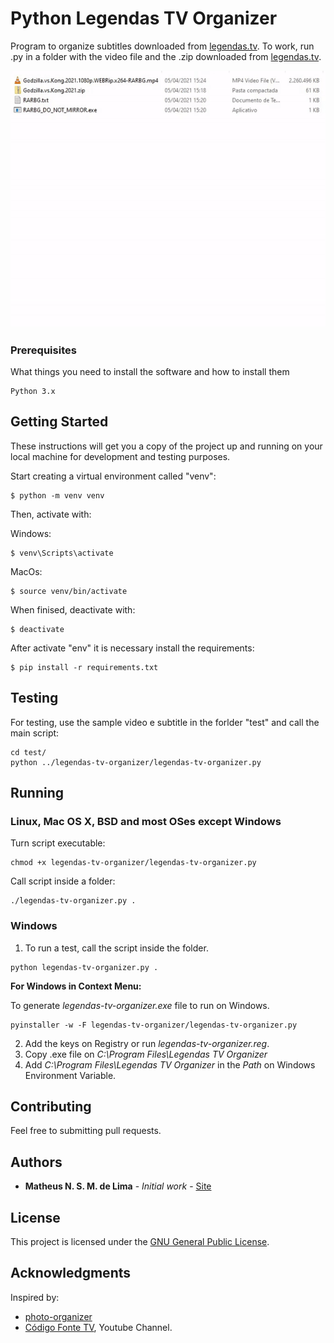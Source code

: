 # Python Legendas TV Organizer

Program to organize subtitles downloaded from [legendas.tv](http://legendas.tv). To work, run .py in a folder with the video file and the .zip downloaded from [legendas.tv](http://legendas.tv).

![Python Legendas TV Organizer](static/sample.gif)

### Prerequisites

What things you need to install the software and how to install them

```
Python 3.x
```

## Getting Started

These instructions will get you a copy of the project up and running on your local machine for development and testing purposes.

Start creating a virtual environment called "venv":

```
$ python -m venv venv
```

Then, activate with:

Windows:

```
$ venv\Scripts\activate
```

MacOs:

```
$ source venv/bin/activate
```

When finised, deactivate with:

```
$ deactivate
```

After activate "env" it is necessary install the requirements:

```
$ pip install -r requirements.txt
```

## Testing

For testing, use the sample video e subtitle in the forlder "test" and call the main script:
```
cd test/
python ../legendas-tv-organizer/legendas-tv-organizer.py
```

## Running

### Linux, Mac OS X, BSD and most OSes except Windows
Turn script executable:

```
chmod +x legendas-tv-organizer/legendas-tv-organizer.py
```

Call script inside a folder:

```
./legendas-tv-organizer.py .
```

### Windows

1. To run a test, call the script inside the folder.

```
python legendas-tv-organizer.py .
```

**For Windows in Context Menu:**

To generate *legendas-tv-organizer.exe* file to run on Windows.

```
pyinstaller -w -F legendas-tv-organizer/legendas-tv-organizer.py
```

2. Add the keys on Registry or run *legendas-tv-organizer.reg*.
3. Copy .exe file on *C:\Program Files\Legendas TV Organizer*
4. Add *C:\Program Files\Legendas TV Organizer* in the *Path* on Windows Environment Variable.

## Contributing

Feel free to submitting pull requests.

## Authors

* **Matheus N. S. M. de Lima** - *Initial work* - [Site](https://imanasomali.vercel.app)


## License

This project is licensed under the [GNU General Public License](https://opensource.org/licenses/GPL-3.0).

## Acknowledgments

Inspired by:

* [photo-organizer](https://github.com/gabrielfroes/photo-organizer)
* [Código Fonte TV](https://www.youtube.com/codigofontetv), Youtube Channel.